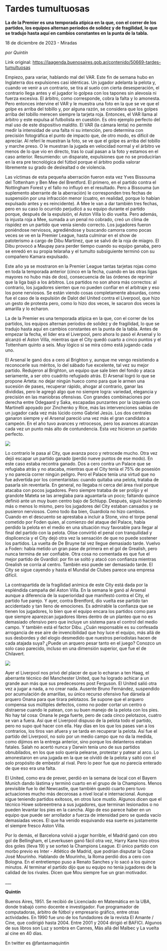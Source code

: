 # Tardes tumultuosas

**La de la Premier es una temporada atípica en la que, con el correr de los partidos, los equipos alternan períodos de solidez y de fragilidad, lo que se tradujo hasta aquí en cambios constantes en la punta de la tabla.**

18 de diciembre de 2023 - Miradas

_por Quintín_

Link original: https://laagenda.buenosaires.gob.ar/contenido/50669-tardes-tumultuosas



Empiezo, para variar, hablando mal del VAR. Este fin de semana hubo en Inglaterra dos expulsiones casi idénticas. Un jugador adelanta la pelota y, cuando ve venir a un contrario, se tira al suelo con cierta desesperación, el contrario llega antes y el jugador lo golpea con los tapones sin alevosía ni fuerza excesiva. El árbitro, como corresponde, cobra la falta y lo amonesta. Pero entonces intervine el VAR y le muestra una foto en la que se ve que el golpe es arriba del tobillo y, por alguna razón, se considera que los golpes arriba del tobillo merecen siempre la tarjeta roja. Entonces, el VAR llama al árbitro y este expulsa al futbolista en cuestión. Es otro ejemplo perfecto del mal uso de este dispositivo maldito. El VAR (la cámara lenta) no permite medir la intensidad de una falta ni su intención, pero determina con precisión fotográfica el punto de impacto que, de otro modo, es difícil de apreciar. Al referí le muestran la foto, se ve que el golpe es arriba del tobillo y marche preso. O le muestran la jugada en velocidad normal y el árbitro ve menos de lo que vio en directo, tras lo cual pasan a la foto y estamos en el caso anterior. Resumiendo: un disparate, expulsiones que no se producirían en la era pre tecnológica del fútbol porque el árbitro podía valorar libremente su grado de deslealtad o de violencia.




Las víctimas de esta pequeña aberración fueron esta vez Yves Bissouma del Tottenham y Ben Mee del Brentford. El primero, en el partido contra el Nottingham Forest y el fallo no influyó en el resultado. Pero a Bissouma (un suplemento aberrante de la aberración) le corresponden tres fechas de suspensión por una infracción menor (cuatro, en realidad, porque lo habían expulsado antes y es reincidente). A Mee le van a dar también tres fechas, pero en su caso lo ocurrido perjudicó a su equipo durante el partido porque, después de la expulsión, el Aston Villa lo dio vuelta. Pero además, la injusta roja a Mee, sumada a un penal no cobrado, creó un clima de rispidez en un partido que venía siendo correcto. Los jugadores fueron poniéndose nerviosos, agrediéndose y buscando camorra como pocas veces se ve en la Premier League, hasta culminar en el show de patoterismo a cargo de Dibu Martínez, que se salvó de la roja de miagro. El Dibu provocó a Maupay para perder tiempo cuando su equipo ganaba, pero se enredó en su propia telaraña y el tumulto subsiguiente terminó con su compañero Kamara expulsado.




Este año ya se mostraron en la Premier League tantas tarjetas rojas como en toda la temporada anterior (cinco en la fecha, cuando en las otras ligas mayores no hubo más de dos), consecuencia de las órdenes de reprimir que la liga bajó a los árbitros. Los partidos no son ahora más correctos: al contrario, los jugadores sienten que no pueden confiar en el arbitraje y eso los pone nerviosos. Se están viendo cosas completamente absurdas, como fue el caso de la expulsión de Dalot del United contra el Liverpool, que hizo un gesto de protesta pero, como lo hizo dos veces, le sacaron dos veces la amarilla y lo echaron.




La de la Premier es una temporada atípica en la que, con el correr de los partidos, los equipos alternan períodos de solidez y de fragilidad, lo que se tradujo hasta aquí en cambios constantes en la punta de la tabla. Antes de empezar la fecha, el líder era el Liverpool, pero ahora lo pasó el Arsenal y lo alcanzó el Aston Villa, mientras que el City quedó cuarto a cinco puntos y el Tottenham quinto a seis. Muy lógico si se mira cómo está jugando cada uno.




El Arsenal le ganó dos a cero al Brighton y, aunque me vengo resistiendo a reconocerle sus méritos, lo del sábado fue excelente, tal vez su mejor partido. Redujeron al Brighton, un equipo que sale bien del fondo y ataca seriamente, a ser otro cuadrito refugiado atrás. El Arsenal logró lo que se propone Arteta: no dejar ningún hueco como para que le armen una sucesión de pases, recuperar rápido, ahogar al contrario, ganar las divididas, pero le agregó algo que no siempre logra: variedad, elegancia y precisión en las maniobras ofensivas. Con grandes combinaciones por derecha entre Odegaard y Saka, escapadas punzantes por la izquierda con Martinelli apoyado por Zinchenko y Rice, más las intervenciones sabias de un jugador cada vez más lúcido como Gabriel Jesús. Los dos centrales ganaron siempre y el Arsenal pareció una vez más el gran candidato a campeón. En el año tuvo avances y retrocesos, pero los avances alcanzan cada vez un punto más alto de contundencia. Esta vez hicieron un partido perfecto.




![](https://cdn.feater.me/files/images/3322371/42a710c3-0795-4f9b-a563-5b2aafa93386.jpg)




Lo contrario le pasa al City, que avanza poco y retrocede mucho. Otra vez dejó escapar un partido ganado (perdió nueve puntos de ese modo). En este caso estaba recontra ganado. Dos a cero contra un Palace que se refugiaba atrás y no atacaba, mientras que el City tenía el 75% de posesión y no parecía correr ningún peligro. Pero el Palace tenía una virtud que no fue advertida por los comentaristas: cuando quitaba una pelota, trataba de pasarla sin reventarla. En general, no llegaba ni cerca del área rival porque atacaba con pocos jugadores. Pero siempre trataba de ser prolijo y el grandote Mateta se las arreglaba para aguantarla un poco; faltando quince definió ante un muy buen centro bajo de Schlupp. Después, siguió haciendo más o menos lo mismo, pero los jugadores del City estaban cansados y se pusieron nerviosos. Como todo iba bien, Guardiola no hizo cambios. Cuando en el descuento se aprestaba a incluir a Stone, vino el torpe penal cometido por Foden quien, al comienzo del ataque del Palace, había perdido la pelota en el medio en una situación muy favorable para llegar al final del partido con la pelota. Olise convirtió el penal con tranquilidad y displicencia y el City dejó otra vez la sensación de que no puede sostener los partidos. La vuelta de De Bruyne tal vez llegue demasiado tarde. Vuelvo a Foden: había metido un gran pase de primera en el gol de Grealish, pero nunca termina de ser confiable. Otra cosa no comentada es que fue el mejor partido de Gvardiol: por fin se soltó y atacó con confianza mientras Grealish se corría al centro. También eso puede ser demasiado tarde. El City se sigue cayendo y hasta el Mundial de Clubes parece una empresa difícil.




La contrapartida de la fragilidad anímica de este City está dada por la espléndida campaña del Aston Villa. En la semana le ganó al Arsenal aunque a diferencia de la superioridad que manifestó contra el City, el partido fue parejo. Y ayer, contra Brentford, dio vuelta ese partido tan accidentado y tan lleno de emociones. Es admirable la confianza que se tienen los jugadores, lo bien que el equipo encara los partidos como para que siempre aparezcan jugadores libres dentro de un planteo que no es demasiado ofensivo pero que incluye un sistema para el control del medio campo. Y también está el factor Dibu. ¿Cuán responsable es su confesada arrogancia de ese aire de invencibilidad que hoy luce el equipo, más allá de sus desbordes y del elogio desmedido que nuestros periodistas hacen de cada atajada suya? ¿Puede un arquero pesar tanto en el juego? Conozco un solo caso parecido, incluso en una dimensión superior, que fue el de Chilavert.




![](https://cdn.feater.me/files/images/3322376/9e9a4b82-ae18-46b5-8d5a-1d5b5e9259a4.jpg)




Ayer el Liverpool nos privó del placer de que lo echaran a ten Haag, el aberrante técnico del Manchester United, que ha logrado achicar a un grande aun más que sus predecesores post Ferguson. El United salió otra vez a jugar a nada, a no crear nada. Ausente Bruno Fernández, suspendido por acumulación de amarillas, su único recurso ofensivo fue dársela al arquero Onana para que tirara pelotazos. Se supone que el arquero compensa sus múltiples defectos, como no poder cortar un centro o distraerse cuando le patean, con su buen manejo de la pelota con los pies. No hay tal cosa: Onana le pega fuerte, pero de cada cinco pelotazos, cuatro se van a fuera. Así que el Liverpool dispuso de la pelota todo el partido, pero no supo qué hacer con ella. Hay días en los que los pases van a los contrarios, los tiros van afuera y se tarda en recuperar la pelota. Así fue el partido del Liverpool, no solo por un medio campo que no da la medida, como dijimos en la entrega anterior, sino porque los delanteros estaban fatales. Salah no acertó nunca y Darwin tenía uno de sus partidos obnubilados, en los que solo quería pelearse, protestar y patear al arco. Lo amonestaron en una jugada en la que se olvidó de la pelota y saltó con el solo propósito de embestir al rival. Pero lo peor fue que no parecía enterado de que eso era una falta.




El United, como era de prever, perdió en la semana de local con el Bayern Munich dando lástima y terminó cuarto en el grupo de la Champions. Menos previsible fue lo del Newcastle, que también quedó cuarto pero tuvo actuaciones mucho más decorosas a nivel local e internacional. Aunque sigue teniendo partidos exitosos, en otros luce mustio. Algunos dicen que el técnico Howe sobreentrena a sus jugadores, que terminan lesionados o no pueden levantar los pies en la cancha. Algo de eso parece haber en un equipo que puede ser arrollador a fuerza de intensidad pero se queda vacío demasiadas veces. El que ha venido esquivando esa suerte es justamente el siempre fresco Aston Villa.




Por lo demás, el Barcelona volvió a jugar horrible, el Madrid ganó con otro gol de Bellingham, el Leverkusen ganó fácil otra vez, Harry Kane hizo otros dos goles (lleva 19) y se sorteó la Champions League. El único partido con morbo previo es Inter - Atlético de Madrid, que podrían disputar la Copa José Mourinho. Hablando de Mourinho, la Roma perdió dos a cero con Bologna. En el entretiempo puso a Renato Sanches y lo sacó a los quince minutos. Al terminar el partido dijo que su equipo no tenía jugadores de la calidad de los rivales. Dicen que Mou siempre fue un gran motivador.




\_\_\_




**Quintín**




Buenos Aires, 1951. Se recibió de Licenciado en Matemática en la UBA, donde trabajó como docente e investigador. Fue programador de computadoras, árbitro de fútbol y empresario gráfico, entre otras actividades. En 1990 fue uno de los fundadores de la revista El Amante / Cine, que codirigió hasta 2004. Entre 2001 y 2004 dirigió el BAFICI. Algunos de sus libros son Luz y sombra en Cannes, Más allá del Malbec y La vuelta al cine en 40 días.




En twitter es @fantasmaquintin



